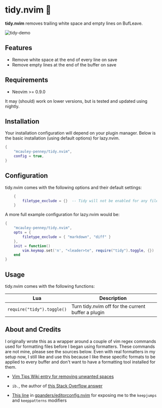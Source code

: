 # tidy.nvim 🧹

**tidy.nvim** removes trailing white space and empty lines on BufLeave.

![tidy-demo](https://github.com/mcauley-penney/tidy.nvim/assets/59481467/f3807c69-2b36-4a14-b83a-dd0f2829e096)

## Features

- Remove white space at the end of every line on save
- Remove empty lines at the end of the buffer on save

## Requirements

- Neovim >= 0.9.0

It may (should) work on lower versions, but is tested and updated using nightly.

## Installation

Your installation configuration will depend on your plugin manager. Below is the basic installation (using default options) for lazy.nvim.

```lua
{
    "mcauley-penney/tidy.nvim",
    config = true,
}
```

## Configuration

tidy.nvim comes with the following options and their default settings:

```lua
    {
    	filetype_exclude = {}  -- Tidy will not be enabled for any filetype, e.g. "markdown", in this table
    }
```

A more full example configuration for lazy.nvim would be:

```lua
{
    "mcauley-penney/tidy.nvim",
    opts = {
        filetype_exclude = { "markdown", "diff" }
    },
    init = function()
        vim.keymap.set('n', "<leader>te", require("tidy").toggle, {})
    end
}
```

## Usage

tidy.nvim comes with the following functions:

| Lua                        | Description                                        |
| -------------------------- | -------------------------------------------------- |
| `require("tidy").toggle()` | Turn tidy.nvim off for the current buffer a plugin |

## About and Credits

I originally wrote this as a wrapper around a couple of vim regex commands used for formatting files before I began using formatters. These commands are not mine, please see the sources below. Even with real formatters in my setup now, I still like and use this because I like these specific formats to be applied to every buffer and don't want to have a formatting tool installed for them.

- [Vim Tips Wiki entry for removing unwanted spaces](https://vim.fandom.com/wiki/Remove_unwanted_spaces#Automatically_removing_all_trailing_whitespace)

- `ib.`, the author of [this Stack Overflow answer](https://stackoverflow.com/a/7501902)

- [This line](https://github.com/gpanders/editorconfig.nvim/blob/ae3586771996b2fb1662eb0c17f5d1f4f5759bb7/lua/editorconfig.lua#L180)
  in [gpanders/editorconfig.nvim](https://github.com/gpanders/editorconfig.nvim) for exposing me to the `keepjumps`
  and `keeppatterns` modifiers 
